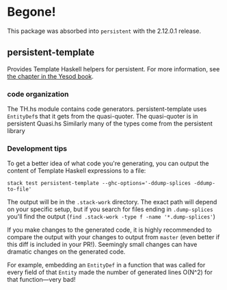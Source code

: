 # Begone!

This package was absorbed into `persistent` with the 2.12.0.1 release.

## persistent-template

Provides Template Haskell helpers for persistent. For more information, see
[the chapter in the Yesod book](http://www.yesodweb.com/book/persistent).

### code organization

The TH.hs module contains code generators.
persistent-template uses `EntityDef`s that it gets from the quasi-quoter.
The quasi-quoter is in persistent Quasi.hs
Similarly many of the types come from the persistent library

### Development tips

To get a better idea of what code you're generating, you can output the content of Template Haskell expressions to a file:

```
stack test persistent-template --ghc-options='-ddump-splices -ddump-to-file'
```

The output will be in the `.stack-work` directory. The exact path will depend on your specific setup, but if you search for files ending in `.dump-splices` you'll find the output (`find .stack-work -type f -name '*.dump-splices'`)

If you make changes to the generated code, it is highly recommended to compare the output with your changes to output from `master` (even better if this diff is included in your PR!). Seemingly small changes can have dramatic changes on the generated code. 

For example, embedding an `EntityDef` in a function that was called for every field of that `Entity` made the number of generated lines O(N^2) for that function—very bad!
